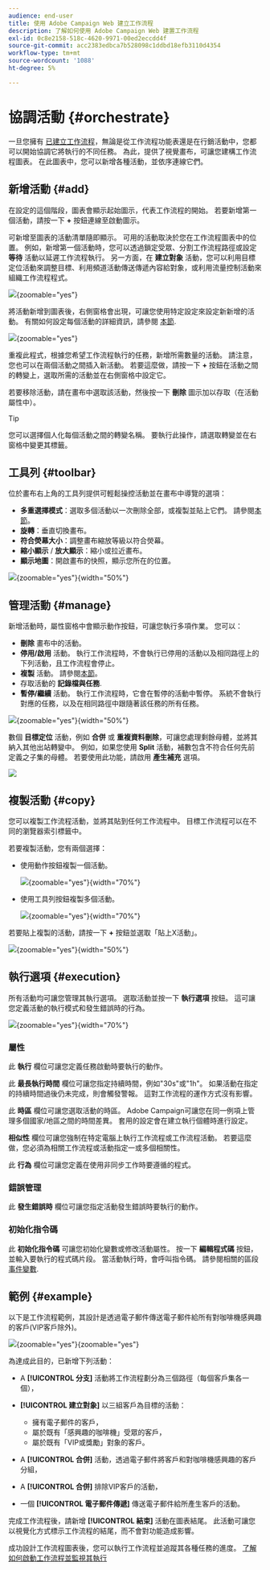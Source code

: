 ```yaml
---
audience: end-user
title: 使用 Adobe Campaign Web 建立工作流程
description: 了解如何使用 Adobe Campaign Web 建置工作流程
exl-id: 0c8e2158-518c-4620-9971-00ed2eccdd4f
source-git-commit: acc2383edbca7b528098c1ddbd18efb3110d4354
workflow-type: tm+mt
source-wordcount: '1088'
ht-degree: 5%

---
```


# 協調活動 {#orchestrate}

一旦您擁有 [已建立工作流程](create-workflow.md)，無論是從工作流程功能表還是在行銷活動中，您都可以開始協調它將執行的不同任務。 為此，提供了視覺畫布，可讓您建構工作流程圖表。 在此圖表中，您可以新增各種活動，並依序連線它們。

## 新增活動 {#add}

在設定的這個階段，圖表會顯示起始圖示，代表工作流程的開始。 若要新增第一個活動，請按一下 **+** 按鈕連線至啟動圖示。

可新增至圖表的活動清單隨即顯示。 可用的活動取決於您在工作流程圖表中的位置。 例如，新增第一個活動時，您可以透過鎖定受眾、分割工作流程路徑或設定 **等待** 活動以延遲工作流程執行。 另一方面，在 **建立對象** 活動，您可以利用目標定位活動來調整目標、利用頻道活動傳送傳遞內容給對象，或利用流量控制活動來組織工作流程程式。

![](assets/workflow-start.png){zoomable=&quot;yes&quot;}

將活動新增到圖表後，右側窗格會出現，可讓您使用特定設定來設定新新增的活動。 有關如何設定每個活動的詳細資訊，請參閱 [本節](activities/about-activities.md).

![](assets/workflow-configure-activities.png){zoomable=&quot;yes&quot;}

重複此程式，根據您希望工作流程執行的任務，新增所需數量的活動。 請注意，您也可以在兩個活動之間插入新活動。 若要這麼做，請按一下 **+** 按鈕在活動之間的轉變上，選取所需的活動並在右側窗格中設定它。

若要移除活動，請在畫布中選取該活動，然後按一下 **刪除** 圖示加以存取（在活動屬性中）。

>[!TIP]
>
>您可以選擇個人化每個活動之間的轉變名稱。 要執行此操作，請選取轉變並在右窗格中變更其標籤。

## 工具列 {#toolbar}

位於畫布右上角的工具列提供可輕鬆操控活動並在畫布中導覽的選項：

* **多重選擇模式**：選取多個活動以一次刪除全部，或複製並貼上它們。 請參閱[本節](#copy)。
* **旋轉**：垂直切換畫布。
* **符合熒幕大小**：調整畫布縮放等級以符合熒幕。
* **縮小顯示** / **放大顯示**：縮小或拉近畫布。
* **顯示地圖**：開啟畫布的快照，顯示您所在的位置。

![](assets/workflow-toolbar.png){zoomable=&quot;yes&quot;}{width="50%"}

## 管理活動 {#manage}

新增活動時，屬性窗格中會顯示動作按鈕，可讓您執行多項作業。 您可以：

* **刪除** 畫布中的活動。
* **停用/啟用** 活動。 執行工作流程時，不會執行已停用的活動以及相同路徑上的下列活動，且工作流程會停止。
* **複製** 活動。 請參閱[本節](#copy)。
* 存取活動的 **記錄檔與任務**.
* **暫停/繼續** 活動。 執行工作流程時，它會在暫停的活動中暫停。 系統不會執行對應的任務，以及在相同路徑中跟隨著該任務的所有任務。

![](assets/activity-action.png){zoomable=&quot;yes&quot;}{width="50%"}

數個 **目標定位** 活動，例如 **合併** 或 **重複資料刪除**，可讓您處理剩餘母體，並將其納入其他出站轉變中。 例如，如果您使用 **Split** 活動，補數包含不符合任何先前定義之子集的母體。 若要使用此功能，請啟用 **產生補充** 選項。

![](assets/workflow-split-complement.png)

## 複製活動 {#copy}

您可以複製工作流程活動，並將其貼到任何工作流程中。 目標工作流程可以在不同的瀏覽器索引標籤中。

若要複製活動，您有兩個選擇：

* 使用動作按鈕複製一個活動。

  ![](assets/workflow-copy.png){zoomable=&quot;yes&quot;}{width="70%"}

* 使用工具列按鈕複製多個活動。

  ![](assets/workflow-copy-2.png){zoomable=&quot;yes&quot;}{width="70%"}

若要貼上複製的活動，請按一下 **+** 按鈕並選取「貼上X活動」。

![](assets/workflow-copy-3.png){zoomable=&quot;yes&quot;}{width="50%"}

## 執行選項 {#execution}

所有活動均可讓您管理其執行選項。 選取活動並按一下 **執行選項** 按鈕。 這可讓您定義活動的執行模式和發生錯誤時的行為。

![](assets/workflow-execution-options.png){zoomable=&quot;yes&quot;}{width="70%"}

### 屬性

此 **執行** 欄位可讓您定義任務啟動時要執行的動作。

此 **最長執行時間** 欄位可讓您指定持續時間，例如&quot;30s&quot;或&quot;1h&quot;。 如果活動在指定的持續時間過後仍未完成，則會觸發警報。 這對工作流程的運作方式沒有影響。

此 **時區** 欄位可讓您選取活動的時區。 Adobe Campaign可讓您在同一例項上管理多個國家/地區之間的時間差異。 套用的設定會在建立執行個體時進行設定。

**相似性** 欄位可讓您強制在特定電腦上執行工作流程或工作流程活動。 若要這麼做，您必須為相關工作流程或活動指定一或多個相關性。

此 **行為** 欄位可讓您定義在使用非同步工作時要遵循的程式。

### 錯誤管理

此 **發生錯誤時** 欄位可讓您指定活動發生錯誤時要執行的動作。

### 初始化指令碼

此 **初始化指令碼** 可讓您初始化變數或修改活動屬性。 按一下 **編輯程式碼** 按鈕，並輸入要執行的程式碼片段。 當活動執行時，會呼叫指令碼。 請參閱相關的區段 [事件變數](../workflows/event-variables.md).

## 範例 {#example}

以下是工作流程範例，其設計是透過電子郵件傳送電子郵件給所有對咖啡機感興趣的客戶(VIP客戶除外)。

![](assets/workflow-example.png){zoomable=&quot;yes&quot;}{zoomable=&quot;yes&quot;}

為達成此目的，已新增下列活動：

* A **[!UICONTROL 分支]** 活動將工作流程劃分為三個路徑（每個客戶集各一個），
* **[!UICONTROL 建立對象]** 以三組客戶為目標的活動：

   * 擁有電子郵件的客戶，
   * 屬於既有「感興趣的咖啡機」受眾的客戶，
   * 屬於既有「VIP或獎勵」對象的客戶。

* A **[!UICONTROL 合併]** 活動，透過電子郵件將客戶和對咖啡機感興趣的客戶分組，
* A **[!UICONTROL 合併]** 排除VIP客戶的活動，
* 一個 **[!UICONTROL 電子郵件傳遞]** 傳送電子郵件給所產生客戶的活動。

完成工作流程後，請新增 **[!UICONTROL 結束]** 活動在圖表結尾。 此活動可讓您以視覺化方式標示工作流程的結尾，而不會對功能造成影響。

成功設計工作流程圖表後，您可以執行工作流程並追蹤其各種任務的進度。 [了解如何啟動工作流程並監視其執行](start-monitor-workflows.md)
